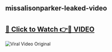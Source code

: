## missalisonparker-leaked-video 

# <h2><a href="http://freeplayer.one?title=missalisonparker-leaked-video&ref=21J">🔗 Click to Watch 👉🔴 VIDEO</a></h2>

<a href="http://freeplayer.one?title=missalisonparker-leaked-video&ref=21J" rel="nofollow" data-target="animated-image.originalLink"><img src="https://i.ibb.co.com/xMMVF88/686577567.gif" alt="Viral Video Original" style="max-width: 100%; display: inline-block;" data-target="animated-image.originalImage"></a>

